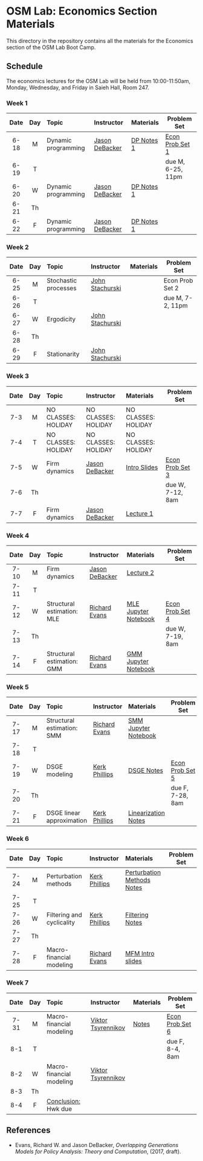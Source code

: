 # OSM Lab: Economics Section Materials

This directory in the repository contains all the materials for the Economics section of the OSM Lab Boot Camp.

## Schedule

The economics lectures for the OSM Lab will be held from 10:00-11:50am, Monday, Wednesday, and Friday in Saieh Hall, Room 247.

### Week 1

| Date | Day | Topic | Instructor | Materials | Problem Set |
|:---:|:---:|:--- |:--- |:--- | --- |
6-18  | M   | Dynamic programming | [Jason DeBacker](http://www.jasondebacker.com/) | [DP Notes 1](https://github.com/OpenSourceMacro/BootCamp2018/blob/master/Econ/Wk1_DP/LectureNotes/DP_Lecture1_Notes.pdf) | [Econ Prob Set 1](https://github.com/OpenSourceMacro/BootCamp2018/blob/master/Econ/Wk1_DP/Exercises/DP_Exercises.pdf)  |
6-19  | T   |                     |                                                 |  | due M, 6-25, 11pm |
6-20  | W   | Dynamic programming | [Jason DeBacker](http://www.jasondebacker.com/) | [DP Notes 1](https://github.com/OpenSourceMacro/BootCamp2018/blob/master/Econ/Wk1_DP/LectureNotes/DP_Lecture1_Notes.pdf) |     |
6-21  | Th  |                     |                                                 |  |     |
6-22  | F   | Dynamic programming | [Jason DeBacker](http://www.jasondebacker.com/) | [DP Notes 1](https://github.com/OpenSourceMacro/BootCamp2018/blob/master/Econ/Wk1_DP/LectureNotes/DP_Lecture1_Notes.pdf) |     |

### Week 2

| Date | Day | Topic | Instructor | Materials | Problem Set |
|:---:|:---:|:--- |:--- |:--- | --- |
6-25  | M   | Stochastic processes | [John Stachurski](http://johnstachurski.net/) |  | Econ Prob Set 2 |
6-26  | T   |                      |                      |    | due M, 7-2, 11pm |
6-27  | W   | Ergodicity           | [John Stachurski](http://johnstachurski.net/) |  |  |
6-28  | Th  |                      |                      |    |     |
6-29  | F   | Stationarity         | [John Stachurski](http://johnstachurski.net/) |  |  |

### Week 3

| Date | Day | Topic | Instructor | Materials | Problem Set |
|:---:|:---:|:--- |:--- |:--- | --- |
7-3  | M   | NO CLASSES: HOLIDAY | NO CLASSES: HOLIDAY | NO CLASSES: HOLIDAY  |  |
7-4  | T   | NO CLASSES: HOLIDAY | NO CLASSES: HOLIDAY | NO CLASSES: HOLIDAY  |  |
7-5  | W   | Firm dynamics | [Jason DeBacker](http://www.jasondebacker.com/) | [Intro Slides](https://github.com/OpenSourceMacro/BootCamp2017/blob/master/Econ/Wk3_FirmDyn/LectureNotes/Intro_Slides.pdf) | [Econ Prob Set 3](https://github.com/OpenSourceMacro/BootCamp2017/blob/master/Econ/Wk3_FirmDyn/Exercises/FirmDynamics_Exercises.pdf) |
7-6  | Th  |               |                |     | due W, 7-12, 8am |
7-7  | F   | Firm dynamics | [Jason DeBacker](http://www.jasondebacker.com/) | [Lecture 1](https://github.com/OpenSourceMacro/BootCamp2017/blob/master/Econ/Wk3_FirmDyn/LectureNotes/Lecture1.pdf) |  |

### Week 4

| Date | Day | Topic | Instructor | Materials | Problem Set |
|:---:|:---:|:--- |:--- |:--- | --- |
7-10  | M   | Firm dynamics | [Jason DeBacker](http://www.jasondebacker.com/) | [Lecture 2](https://github.com/OpenSourceMacro/BootCamp2017/blob/master/Econ/Wk3_FirmDyn/LectureNotes/Lecture2.pdf)  |  |
7-11  | T   |              |                     |      |  |
7-12  | W   | Structural estimation: MLE | [Richard Evans](https://sites.google.com/site/rickecon/) | [MLE Jupyter Notebook](https://github.com/OpenSourceMacro/BootCamp2017/blob/master/Econ/Wk4_StrEst/MLest.ipynb) | [Econ Prob Set 4](https://github.com/OpenSourceMacro/BootCamp2017/blob/master/Econ/Wk4_StrEst/StrEst_probset.pdf) |
7-13  | Th  |          |           |      | due W, 7-19, 8am |
7-14  | F   | Structural estimation: GMM | [Richard Evans](https://sites.google.com/site/rickecon/) | [GMM Jupyter Notebook](https://github.com/OpenSourceMacro/BootCamp2017/blob/master/Econ/Wk4_StrEst/GMMest.ipynb) |  |

### Week 5

| Date | Day | Topic | Instructor | Materials | Problem Set |
|:---:|:---:|:--- |:--- |:--- | --- |
7-17  | M   | Structural estimation: SMM | [Richard Evans](https://sites.google.com/site/rickecon/) | [SMM Jupyter Notebook](https://github.com/OpenSourceMacro/BootCamp2017/blob/master/Econ/Wk4_StrEst/SMMest.ipynb)    |  |
7-18  | T   |            |           |      |  |
7-19  | W   | DSGE modeling | [Kerk Phillips](https://sites.google.com/site/kerkphillips/home) |   [DSGE Notes](https://github.com/OpenSourceMacro/BootCamp2017/blob/master/Econ/Wk5_6_DSGE_Filters/Chapter_DSGE.pdf) | [Econ Prob Set 5](https://github.com/OpenSourceMacro/BootCamp2017/blob/master/Econ/Wk5_6_DSGE_Filters/DSGE_probset.pdf) |
7-20  | Th  |            |           |     | due F, 7-28, 8am  |
7-21  | F   | DSGE linear approximation | [Kerk Phillips](https://sites.google.com/site/kerkphillips/home) |   [Linearization Notes](https://github.com/OpenSourceMacro/BootCamp2017/blob/master/Econ/Wk5_6_DSGE_Filters/Chapter_Linear.pdf) |   |

### Week 6

| Date | Day | Topic | Instructor | Materials | Problem Set |
|:---:|:---:|:--- |:--- |:--- | --- |
7-24  | M   | Perturbation methods    | [Kerk Phillips](https://sites.google.com/site/kerkphillips/home) |   [Perturbation Methods Notes](https://github.com/OpenSourceMacro/BootCamp2017/blob/master/Econ/Wk5_6_DSGE_Filters/Chapter_Perturb.pdf) |   |
7-25  | T   |             |            |     |  |
7-26  | W   | Filtering and cyclicality | [Kerk Phillips](https://sites.google.com/site/kerkphillips/home) |    [Filtering Notes](https://github.com/OpenSourceMacro/BootCamp2017/blob/master/Econ/Wk5_6_DSGE_Filters/Chapter_Filter.pdf) |   |
7-27  | Th  |             |            |     |  |
7-28  | F   | Macro-financial modeling | [Richard Evans](https://sites.google.com/site/rickecon/) | [MFM Intro slides](https://github.com/OpenSourceMacro/BootCamp2017/blob/master/Econ/Wk7_MFM/MFMintro.pdf)   |  |

### Week 7

| Date | Day | Topic | Instructor | Materials | Problem Set |
|:---:|:---:|:--- |:--- |:--- | --- |
7-31 | M   | Macro-financial modeling | [Viktor Tsyrennikov](https://sites.google.com/site/vtsyrennikov/) | [Notes](https://github.com/OpenSourceMacro/BootCamp2017/blob/master/Econ/Wk7_MFM/ViktorNotes.pdf) | [Econ Prob Set 6]() |
8-1  | T   |             |           |     | due F, 8-4, 8am |
8-2  | W   | Macro-financial modeling | [Viktor Tsyrennikov](https://sites.google.com/site/vtsyrennikov/) |  |  |
8-3  | Th  |             |           |     |  |
8-4  | F   | [Conclusion:](https://github.com/OpenSourceMacro/BootCamp2017/blob/master/Conclusion_BootCamp.pdf) Hwk due |  |  |  |


## References

* Evans, Richard W. and Jason DeBacker, *Overlapping Generations Models for Policy Analysis: Theory and Computation*, (2017, draft).
